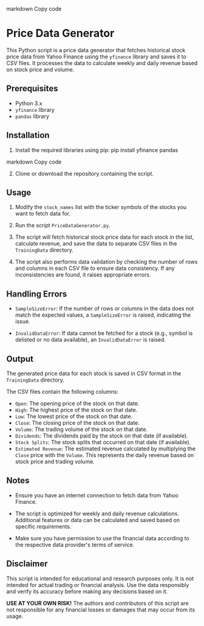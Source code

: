markdown
Copy code
# Price Data Generator

This Python script is a price data generator that fetches historical stock price data from Yahoo Finance using the `yfinance` library and saves it to CSV files. It processes the data to calculate weekly and daily revenue based on stock price and volume.

## Prerequisites
- Python 3.x
- `yfinance` library
- `pandas` library

## Installation
1. Install the required libraries using pip:
pip install yfinance pandas

markdown
Copy code

2. Clone or download the repository containing the script.

## Usage
1. Modify the `stock_names` list with the ticker symbols of the stocks you want to fetch data for.

2. Run the script `PriceDataGenerator.py`.

3. The script will fetch historical stock price data for each stock in the list, calculate revenue, and save the data to separate CSV files in the `TrainingData` directory.

4. The script also performs data validation by checking the number of rows and columns in each CSV file to ensure data consistency. If any inconsistencies are found, it raises appropriate errors.

## Handling Errors
- `SampleSizeError`: If the number of rows or columns in the data does not match the expected values, a `SampleSizeError` is raised, indicating the issue.

- `InvalidDataError`: If data cannot be fetched for a stock (e.g., symbol is delisted or no data available), an `InvalidDataError` is raised.

## Output
The generated price data for each stock is saved in CSV format in the `TrainingData` directory.

The CSV files contain the following columns:

- `Open`: The opening price of the stock on that date.
- `High`: The highest price of the stock on that date.
- `Low`: The lowest price of the stock on that date.
- `Close`: The closing price of the stock on that date.
- `Volume`: The trading volume of the stock on that date.
- `Dividends`: The dividends paid by the stock on that date (if available).
- `Stock Splits`: The stock splits that occurred on that date (if available).
- `Estimated Revenue`: The estimated revenue calculated by multiplying the `Close` price with the `Volume`. This represents the daily revenue based on stock price and trading volume.

## Notes
- Ensure you have an internet connection to fetch data from Yahoo Finance.

- The script is optimized for weekly and daily revenue calculations. Additional features or data can be calculated and saved based on specific requirements.

- Make sure you have permission to use the financial data according to the respective data provider's terms of service.

## Disclaimer
This script is intended for educational and research purposes only. It is not intended for actual trading or financial analysis. Use the data responsibly and verify its accuracy before making any decisions based on it.

**USE AT YOUR OWN RISK!** The authors and contributors of this script are not responsible for any financial losses or damages that may occur from its usage.
